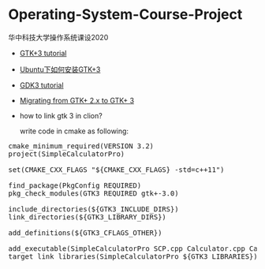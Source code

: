 # Operating-System-Course-Project
华中科技大学操作系统课设2020

- [GTK+3 tutorial](https://developer.gnome.org/gtk3/stable/gtk-getting-started.html)
- [Ubuntu下如何安装GTK+3](https://www.jianshu.com/p/64ca37b99244)
- [GDK3 tutorial](https://developer.gnome.org/gdk3/stable/)
- [Migrating from GTK+ 2.x to GTK+ 3](https://developer.gnome.org/gtk3/stable/gtk-migrating-2-to-3.html)
- how to link gtk 3 in clion?

  write code in cmake as following:
<pre>
cmake_minimum_required(VERSION 3.2)
project(SimpleCalculatorPro)

set(CMAKE_CXX_FLAGS "${CMAKE_CXX_FLAGS} -std=c++11")

find_package(PkgConfig REQUIRED)
pkg_check_modules(GTK3 REQUIRED gtk+-3.0)

include_directories(${GTK3_INCLUDE_DIRS})
link_directories(${GTK3_LIBRARY_DIRS})

add_definitions(${GTK3_CFLAGS_OTHER})

add_executable(SimpleCalculatorPro SCP.cpp Calculator.cpp Calculator.h Arithmetics.cpp Arithmetics.h History.cpp History.h Interface.cpp Interface.h)
target_link_libraries(SimpleCalculatorPro ${GTK3_LIBRARIES})
</pre>
